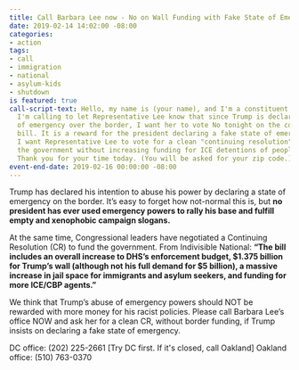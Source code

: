 ```yaml
---
title: Call Barbara Lee now - No on Wall Funding with Fake State of Emergency
date: 2019-02-14 14:02:00 -08:00
categories:
- action
tags:
- call
- immigration
- national
- asylum-kids
- shutdown
is featured: true
call-script-text: Hello, my name is (your name), and I'm a constituent from Berkeley.
  I'm calling to let Representative Lee know that since Trump is declaring a state
  of emergency over the border, I want her to vote No tonight on the conference committee
  bill. It is a reward for the president declaring a fake state of emergency. Instead,
  I want Representative Lee to vote for a clean "continuing resolution" that funds
  the government without increasing funding for ICE detentions of people in our community.
  Thank you for your time today. (You will be asked for your zip code.)
event-end-date: 2019-02-16 00:00:00 -08:00
---
```


Trump has declared his intention to abuse his power by declaring a state of emergency on the border. It’s easy to forget how not-normal this is, but **no president has ever used emergency powers to rally his base and fulfill empty and xenophobic campaign slogans.**

At the same time, Congressional leaders have negotiated a Continuing Resolution (CR) to fund the government. From Indivisible National: **“The bill includes an overall increase to DHS’s enforcement budget, $1.375 billion for Trump’s wall (although not his full demand for $5 billion), a massive increase in jail space for immigrants and asylum seekers, and funding for more ICE/CBP agents.”**

We think that Trump’s abuse of emergency powers should NOT be rewarded with more money for his racist policies. Please call Barbara Lee’s office NOW and ask her for a clean CR, without border funding, if Trump insists on declaring a fake state of emergency.

DC office: (202) 225-2661 [Try DC first. If it's closed, call Oakland]
Oakland office: (510) 763-0370